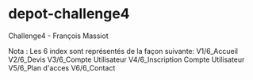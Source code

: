 # depot-challenge4

Challenge4 - François Massiot

Nota : Les 6 index sont représentés de la façon suivante: 
		V1/6_Accueil
		V2/6_Devis
		V3/6_Compte Utilisateur
		V4/6_Inscription Compte Utilisateur
		V5/6_Plan d'acces
		V6/6_Contact
